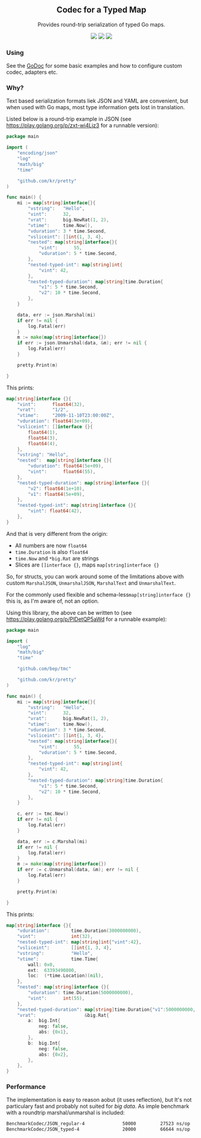 <h2 align="center">Codec for a Typed Map</h2>
<p align="center">Provides round-trip serialization of typed Go maps.<p>
<p align="center"><a href="https://godoc.org/github.com/bep/tmc"><img src="https://godoc.org/github.com/bep/tmc?status.svg" /></a>
<a href="https://goreportcard.com/report/github.com/bep/tmc"><img src="https://goreportcard.com/badge/github.com/bep/tmc" /></a>
<a href="https://github.com/bep/tmc/actions"><img src="https://action-badges.now.sh/bep/tmc?workflow=test" /></a></p>


### Using

See the [GoDoc](https://godoc.org/github.com/bep/tmc) for some basic examples and how to configure custom codec, adapters etc.

### Why?

Text based serialization formats liek JSON and YAML are convenient, but when used with Go maps, most type information gets lost in translation.

Listed below is a round-trip example in JSON (see https://play.golang.org/p/zxt-wi4Ljz3 for a runnable version):

```go
package main

import (
	"encoding/json"
	"log"
	"math/big"
	"time"

	"github.com/kr/pretty"
)

func main() {
	mi := map[string]interface{}{
		"vstring":   "Hello",
		"vint":      32,
		"vrat":      big.NewRat(1, 2),
		"vtime":     time.Now(),
		"vduration": 3 * time.Second,
		"vsliceint": []int{1, 3, 4},
		"nested": map[string]interface{}{
			"vint":      55,
			"vduration": 5 * time.Second,
		},
		"nested-typed-int": map[string]int{
			"vint": 42,
		},
		"nested-typed-duration": map[string]time.Duration{
			"v1": 5 * time.Second,
			"v2": 10 * time.Second,
		},
	}

	data, err := json.Marshal(mi)
	if err != nil {
		log.Fatal(err)
	}
	m := make(map[string]interface{})
	if err := json.Unmarshal(data, &m); err != nil {
		log.Fatal(err)
	}

	pretty.Print(m)

}
```

This prints:

```go
map[string]interface {}{
    "vint":      float64(32),
    "vrat":      "1/2",
    "vtime":     "2009-11-10T23:00:00Z",
    "vduration": float64(3e+09),
    "vsliceint": []interface {}{
        float64(1),
        float64(3),
        float64(4),
    },
    "vstring": "Hello",
    "nested":  map[string]interface {}{
        "vduration": float64(5e+09),
        "vint":      float64(55),
    },
    "nested-typed-duration": map[string]interface {}{
        "v2": float64(1e+10),
        "v1": float64(5e+09),
    },
    "nested-typed-int": map[string]interface {}{
        "vint": float64(42),
    },
}
```

And that is very different from the origin:

* All numbers are now `float64`
* `time.Duration` is also `float64`
* `time.Now` and `*big.Rat` are strings
* Slices are `[]interface {}`, maps `map[string]interface {}`

So, for structs, you can work around some of the limitations above with custom `MarshalJSON`, `UnmarshalJSON`, `MarshalText` and `UnmarshalText`. 

For the commonly used flexible and schema-less`map[string]interface {}` this is, as I'm aware of, not an option.

Using this library, the above can be written to (see https://play.golang.org/p/PlDetQP5aWd for a runnable example):

```go
package main

import (
	"log"
	"math/big"
	"time"

	"github.com/bep/tmc"

	"github.com/kr/pretty"
)

func main() {
	mi := map[string]interface{}{
		"vstring":   "Hello",
		"vint":      32,
		"vrat":      big.NewRat(1, 2),
		"vtime":     time.Now(),
		"vduration": 3 * time.Second,
		"vsliceint": []int{1, 3, 4},
		"nested": map[string]interface{}{
			"vint":      55,
			"vduration": 5 * time.Second,
		},
		"nested-typed-int": map[string]int{
			"vint": 42,
		},
		"nested-typed-duration": map[string]time.Duration{
			"v1": 5 * time.Second,
			"v2": 10 * time.Second,
		},
	}

	c, err := tmc.New()
	if err != nil {
		log.Fatal(err)
	}

	data, err := c.Marshal(mi)
	if err != nil {
		log.Fatal(err)
	}
	m := make(map[string]interface{})
	if err := c.Unmarshal(data, &m); err != nil {
		log.Fatal(err)
	}

	pretty.Print(m)

}
```

This prints:

```go
map[string]interface {}{
    "vduration":        time.Duration(3000000000),
    "vint":             int(32),
    "nested-typed-int": map[string]int{"vint":42},
    "vsliceint":        []int{1, 3, 4},
    "vstring":          "Hello",
    "vtime":            time.Time{
        wall: 0x0,
        ext:  63393490800,
        loc:  (*time.Location)(nil),
    },
    "nested": map[string]interface {}{
        "vduration": time.Duration(5000000000),
        "vint":      int(55),
    },
    "nested-typed-duration": map[string]time.Duration{"v1":5000000000, "v2":10000000000},
    "vrat":                  &big.Rat{
        a:  big.Int{
            neg: false,
            abs: {0x1},
        },
        b:  big.Int{
            neg: false,
            abs: {0x2},
        },
    },
}
```


### Performance

The implementation is easy to reason aobut (it uses reflection), but It's not particulary fast and probably not suited for _big data_. As imple benchmark with a roundtrip marshal/unmarshal is included:

```bash
BenchmarkCodec/JSON_regular-4         	   50000	     27523 ns/op	    6742 B/op	     171 allocs/op
BenchmarkCodec/JSON_typed-4           	   20000	     66644 ns/op	   16234 B/op	     411 allocs/op
```

